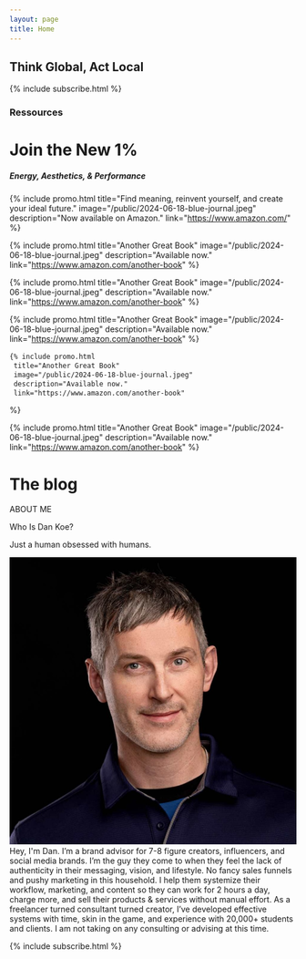 ```yaml
---
layout: page
title: Home
---
```


## Think Global, Act Local

{% include subscribe.html %}

<h3>Ressources</h3>
<h1>Join the New 1%</h1>
<h5>Energy, Aesthetics, & Performance</h5>

<div class="row">

{% include promo.html
     title="Find meaning, reinvent yourself, and create your ideal future."
     image="/public/2024-06-18-blue-journal.jpeg"
     description="Now available on Amazon."
     link="https://www.amazon.com/"
  %}

{% include promo.html
     title="Another Great Book"
     image="/public/2024-06-18-blue-journal.jpeg"
     description="Available now."
     link="https://www.amazon.com/another-book"
  %}

{% include promo.html
     title="Another Great Book"
     image="/public/2024-06-18-blue-journal.jpeg"
     description="Available now."
     link="https://www.amazon.com/another-book"
  %}

{% include promo.html
     title="Another Great Book"
     image="/public/2024-06-18-blue-journal.jpeg"
     description="Available now."
     link="https://www.amazon.com/another-book"
  %}

    {% include promo.html
     title="Another Great Book"
     image="/public/2024-06-18-blue-journal.jpeg"
     description="Available now."
     link="https://www.amazon.com/another-book"

%}

{% include promo.html
     title="Another Great Book"
     image="/public/2024-06-18-blue-journal.jpeg"
     description="Available now."
     link="https://www.amazon.com/another-book"
  %}

<div>

# The blog

<div class="row">
ABOUT ME

Who Is Dan Koe?

Just a human obsessed with humans.
</div>

<div class="row">

<div class="col-4">
  <a href="/about">
    <img src="/public/aaron/2023-12-12 small_headshot.JPG" alt="Profile Picture" class="profilePic mx-auto">
  </a>
</div>

<div class="col-8">
Hey, I'm Dan.
I’m a brand advisor for 7-8 figure creators, influencers, and social media brands.
I’m the guy they come to when they feel the lack of authenticity in their messaging, vision, and lifestyle. No fancy sales funnels and pushy marketing in this household.
I help them systemize their workflow, marketing, and content so they can work for 2 hours a day, charge more, and sell their products & services without manual effort.
As a freelancer turned consultant turned creator, I’ve developed effective systems with time, skin in the game, and experience with 20,000+ students and clients.
I am not taking on any consulting or advising at this time.
</div>

</div>

{% include subscribe.html %}
